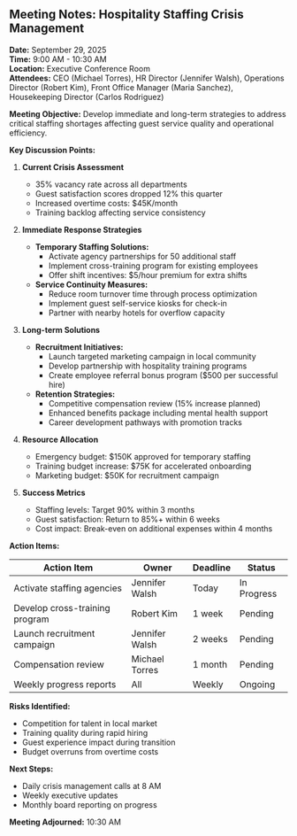## Meeting Notes: Hospitality Staffing Crisis Management

**Date:** September 29, 2025  
**Time:** 9:00 AM - 10:30 AM  
**Location:** Executive Conference Room  
**Attendees:** CEO (Michael Torres), HR Director (Jennifer Walsh), Operations Director (Robert Kim), Front Office Manager (Maria Sanchez), Housekeeping Director (Carlos Rodriguez)  

**Meeting Objective:** Develop immediate and long-term strategies to address critical staffing shortages affecting guest service quality and operational efficiency.

**Key Discussion Points:**

1. **Current Crisis Assessment**
   - 35% vacancy rate across all departments
   - Guest satisfaction scores dropped 12% this quarter
   - Increased overtime costs: $45K/month
   - Training backlog affecting service consistency

2. **Immediate Response Strategies**
   - **Temporary Staffing Solutions:**
     - Activate agency partnerships for 50 additional staff
     - Implement cross-training program for existing employees
     - Offer shift incentives: $5/hour premium for extra shifts
   - **Service Continuity Measures:**
     - Reduce room turnover time through process optimization
     - Implement guest self-service kiosks for check-in
     - Partner with nearby hotels for overflow capacity

3. **Long-term Solutions**
   - **Recruitment Initiatives:**
     - Launch targeted marketing campaign in local community
     - Develop partnership with hospitality training programs
     - Create employee referral bonus program ($500 per successful hire)
   - **Retention Strategies:**
     - Competitive compensation review (15% increase planned)
     - Enhanced benefits package including mental health support
     - Career development pathways with promotion tracks

4. **Resource Allocation**
   - Emergency budget: $150K approved for temporary staffing
   - Training budget increase: $75K for accelerated onboarding
   - Marketing budget: $50K for recruitment campaign

5. **Success Metrics**
   - Staffing levels: Target 90% within 3 months
   - Guest satisfaction: Return to 85%+ within 6 weeks
   - Cost impact: Break-even on additional expenses within 4 months

**Action Items:**

| Action Item | Owner | Deadline | Status |
|-------------|-------|----------|--------|
| Activate staffing agencies | Jennifer Walsh | Today | In Progress |
| Develop cross-training program | Robert Kim | 1 week | Pending |
| Launch recruitment campaign | Jennifer Walsh | 2 weeks | Pending |
| Compensation review | Michael Torres | 1 month | Pending |
| Weekly progress reports | All | Weekly | Ongoing |

**Risks Identified:**
- Competition for talent in local market
- Training quality during rapid hiring
- Guest experience impact during transition
- Budget overruns from overtime costs

**Next Steps:**
- Daily crisis management calls at 8 AM
- Weekly executive updates
- Monthly board reporting on progress

**Meeting Adjourned:** 10:30 AM